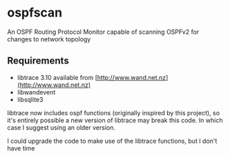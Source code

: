 ospfscan
========

An OSPF Routing Protocol Monitor capable of scanning OSPFv2 for changes to network topology

## Requirements

* libtrace 3.10 available from [http://www.wand.net.nz](http://www.wand.net.nz)
* libwandevent
* libsqlite3

libtrace now includes ospf functions (originally inspired by this project), so it's entirely possible a new version of libtrace may break this code. In which case I suggest using an older version.

I could upgrade the code to make use of the libtrace functions, but I don't have time